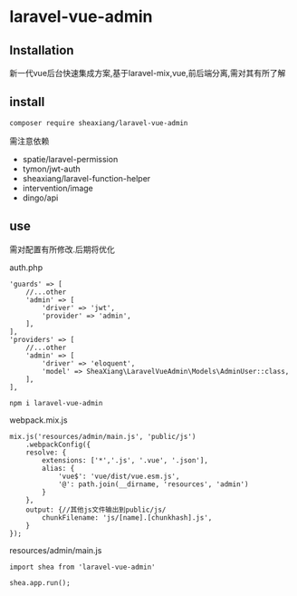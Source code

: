 # laravel-vue-admin

## Installation

新一代vue后台快速集成方案,基于laravel-mix,vue,前后端分离,需对其有所了解

## install

`composer require sheaxiang/laravel-vue-admin`

需注意依赖

- spatie/laravel-permission
- tymon/jwt-auth
- sheaxiang/laravel-function-helper
- intervention/image
- dingo/api

## use

需对配置有所修改.后期将优化

auth.php

```
'guards' => [
    //...other
    'admin' => [
        'driver' => 'jwt',
        'provider' => 'admin',
    ],
],
'providers' => [
    //...other
    'admin' => [
        'driver' => 'eloquent',
        'model' => SheaXiang\LaravelVueAdmin\Models\AdminUser::class,
    ],
],
```

`npm i laravel-vue-admin`

webpack.mix.js
```
mix.js('resources/admin/main.js', 'public/js')
    .webpackConfig({
    resolve: {
        extensions: ['*','.js', '.vue', '.json'],
        alias: {
            'vue$': 'vue/dist/vue.esm.js',
            '@': path.join(__dirname, 'resources', 'admin')
        }
    },
    output: {//其他js文件输出到public/js/
        chunkFilename: 'js/[name].[chunkhash].js',
    }
});
```

resources/admin/main.js
```
import shea from 'laravel-vue-admin'

shea.app.run();

```

